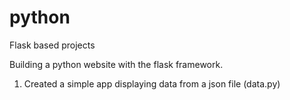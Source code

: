 # python
Flask based projects

Building a python website with the flask framework.

1) Created a simple app displaying data from a json file (data.py)
